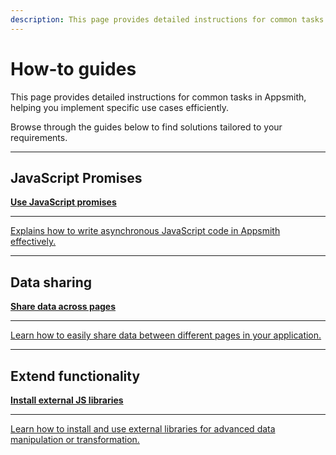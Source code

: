 ```yaml
---
description: This page provides detailed instructions for common tasks in Appsmith, helping you implement specific use cases efficiently.
---
```

# How-to guides

This page provides detailed instructions for common tasks in Appsmith, helping you implement specific use cases efficiently.

Browse through the guides below to find solutions tailored to your requirements.

---

## JavaScript Promises

<div className="containerGridSampleApp">
  <a className="containerAnchor" href="/core-concepts/writing-code/javascript-promises">
    <div className="containerColumnSampleAppNoGradient columnGrid column-one">
      <div className="containerHeading">
        <strong>Use JavaScript promises</strong>
      </div>
      <hr className="gradient-hr" />
      <div className="containerDescription">
        Explains how to write asynchronous JavaScript code in Appsmith effectively.
      </div>
    </div>
  </a>
</div>

---

## Data sharing

<div className="containerGridSampleApp">
  <a className="containerAnchor" href="/advanced-concepts/sharing-data-across-pages">
    <div className="containerColumnSampleAppNoGradient columnGrid column-one">
      <div className="containerHeading">
        <strong>Share data across pages</strong>
      </div>
      <hr className="gradient-hr" />
      <div className="containerDescription">
        Learn how to easily share data between different pages in your application.
      </div>
    </div>
  </a>
</div>

---

## Extend functionality

<div className="containerGridSampleApp">
  <a className="containerAnchor" href="/core-concepts/writing-code/ext-libraries">
    <div className="containerColumnSampleAppNoGradient columnGrid column-one">
      <div className="containerHeading">
        <strong>Install external JS libraries</strong>
      </div>
      <hr className="gradient-hr" />
      <div className="containerDescription">
        Learn how to install and use external libraries for advanced data manipulation or transformation.
      </div>
    </div>
  </a>
</div>